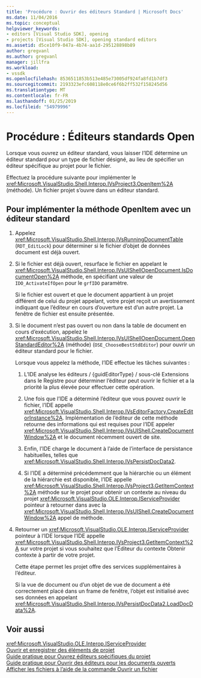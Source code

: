 ```yaml
---
title: 'Procédure : Ouvrir des éditeurs Standard | Microsoft Docs'
ms.date: 11/04/2016
ms.topic: conceptual
helpviewer_keywords:
- editors [Visual Studio SDK], opening
- projects [Visual Studio SDK], opening standard editors
ms.assetid: d5ce10f9-047a-4b74-aa1d-295128898b89
author: gregvanl
ms.author: gregvanl
manager: jillfra
ms.workload:
- vssdk
ms.openlocfilehash: 8536511853b513e485e73005df924fa8fd1b7df3
ms.sourcegitcommit: 2193323efc608118e0ce6f6b2ff532f158245d56
ms.translationtype: MT
ms.contentlocale: fr-FR
ms.lasthandoff: 01/25/2019
ms.locfileid: "54979996"
---
```

# <a name="how-to-open-standard-editors"></a>Procédure : Éditeurs standards Open
Lorsque vous ouvrez un éditeur standard, vous laisser l’IDE détermine un éditeur standard pour un type de fichier désigné, au lieu de spécifier un éditeur spécifique au projet pour le fichier.  
  
 Effectuez la procédure suivante pour implémenter le <xref:Microsoft.VisualStudio.Shell.Interop.IVsProject3.OpenItem%2A> (méthode). Un fichier projet s’ouvre dans un éditeur standard.  
  
## <a name="to-implement-the-openitem-method-with-a-standard-editor"></a>Pour implémenter la méthode OpenItem avec un éditeur standard  
  
1.  Appelez <xref:Microsoft.VisualStudio.Shell.Interop.IVsRunningDocumentTable> (`RDT_EditLock`) pour déterminer si le fichier d’objet de données document est déjà ouvert.  
  
2.  Si le fichier est déjà ouvert, resurface le fichier en appelant le <xref:Microsoft.VisualStudio.Shell.Interop.IVsUIShellOpenDocument.IsDocumentOpen%2A> méthode, en spécifiant une valeur de `IDO_ActivateIfOpen` pour le `grfIDO` paramètre.  
  
     Si le fichier est ouvert et que le document appartient à un projet différent de celui du projet appelant, votre projet reçoit un avertissement indiquant que l’éditeur en cours d’ouverture est d’un autre projet. La fenêtre de fichier est ensuite présentée.  
  
3.  Si le document n’est pas ouvert ou non dans la table de document en cours d’exécution, appelez le <xref:Microsoft.VisualStudio.Shell.Interop.IVsUIShellOpenDocument.OpenStandardEditor%2A> (méthode) (`OSE_ChooseBestStdEditor`) pour ouvrir un éditeur standard pour le fichier.  
  
     Lorsque vous appelez la méthode, l’IDE effectue les tâches suivantes :  
  
    1.  L’IDE analyse les éditeurs / {guidEditorType} / sous-clé Extensions dans le Registre pour déterminer l’éditeur peut ouvrir le fichier et a la priorité la plus élevée pour effectuer cette opération.  
  
    2.  Une fois que l’IDE a déterminé l’éditeur que vous pouvez ouvrir le fichier, l’IDE appelle <xref:Microsoft.VisualStudio.Shell.Interop.IVsEditorFactory.CreateEditorInstance%2A>. Implémentation de l’éditeur de cette méthode retourne des informations qui est requises pour l’IDE appeler <xref:Microsoft.VisualStudio.Shell.Interop.IVsUIShell.CreateDocumentWindow%2A> et le document récemment ouvert de site.  
  
    3.  Enfin, l’IDE charge le document à l’aide de l’interface de persistance habituelles, telles que <xref:Microsoft.VisualStudio.Shell.Interop.IVsPersistDocData2>.  
  
    4.  Si l’IDE a déterminé précédemment que la hiérarchie ou un élément de la hiérarchie est disponible, l’IDE appelle <xref:Microsoft.VisualStudio.Shell.Interop.IVsProject3.GetItemContext%2A> méthode sur le projet pour obtenir un contexte au niveau du projet <xref:Microsoft.VisualStudio.OLE.Interop.IServiceProvider> pointeur à retourner dans avec la <xref:Microsoft.VisualStudio.Shell.Interop.IVsUIShell.CreateDocumentWindow%2A> appel de méthode.  
  
4.  Retourner un <xref:Microsoft.VisualStudio.OLE.Interop.IServiceProvider> pointeur à l’IDE lorsque l’IDE appelle <xref:Microsoft.VisualStudio.Shell.Interop.IVsProject3.GetItemContext%2A> sur votre projet si vous souhaitez que l’Éditeur du contexte Obtenir contexte à partir de votre projet.  
  
     Cette étape permet les projet offre des services supplémentaires à l’éditeur.  
  
     Si la vue de document ou d’un objet de vue de document a été correctement placé dans un frame de fenêtre, l’objet est initialisé avec ses données en appelant <xref:Microsoft.VisualStudio.Shell.Interop.IVsPersistDocData2.LoadDocData%2A>.  
  
## <a name="see-also"></a>Voir aussi  
 <xref:Microsoft.VisualStudio.OLE.Interop.IServiceProvider>   
 [Ouvrir et enregistrer des éléments de projet](../extensibility/internals/opening-and-saving-project-items.md)   
 [Guide pratique pour Ouvrez éditeurs spécifiques du projet](../extensibility/how-to-open-project-specific-editors.md)   
 [Guide pratique pour Ouvrir des éditeurs pour les documents ouverts](../extensibility/how-to-open-editors-for-open-documents.md)   
 [Afficher les fichiers à l’aide de la commande Ouvrir un fichier](../extensibility/internals/displaying-files-by-using-the-open-file-command.md)
